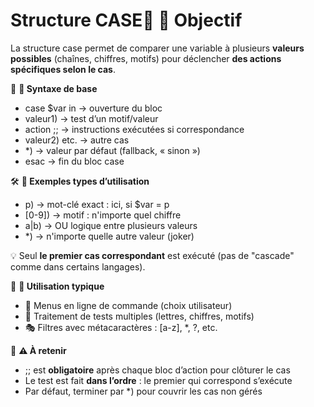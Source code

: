 # Structure CASE📌 **🧠 Objectif**

La structure case permet de comparer une variable à plusieurs **valeurs possibles** (chaînes, chiffres, motifs) pour déclencher **des actions spécifiques selon le cas**.



🔎 **🧩 Syntaxe de base**

- case $var in → ouverture du bloc
- valeur1) → test d’un motif/valeur
- action ;; → instructions exécutées si correspondance
- valeur2) etc. → autre cas
- *) → valeur par défaut (fallback, « sinon »)
- esac → fin du bloc case



🛠️ **💬 Exemples types d’utilisation**

- p) → mot-clé exact : ici, si $var = p
- [0-9]) → motif : n'importe quel chiffre
- a|b) → OU logique entre plusieurs valeurs
- *) → n'importe quelle autre valeur (joker)

💡 Seul **le premier cas correspondant** est exécuté (pas de "cascade" comme dans certains langages).



📐 **🔧 Utilisation typique**

- 🔁 Menus en ligne de commande (choix utilisateur)
- 🧪 Traitement de tests multiples (lettres, chiffres, motifs)
- 🎭 Filtres avec métacaractères : [a-z], *, ?, etc.



🚧 **⚠️ À retenir**

- ;; est **obligatoire** après chaque bloc d’action pour clôturer le cas
- Le test est fait **dans l’ordre** : le premier qui correspond s’exécute
- Par défaut, terminer par *) pour couvrir les cas non gérés
